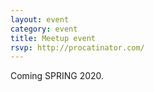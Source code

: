 ```yaml
---
layout: event
category: event
title: Meetup event
rsvp: http://procatinator.com/
---
```


Coming SPRING 2020.
